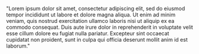 "Lorem ipsum dolor sit amet, consectetur adipiscing elit, sed do eiusmod tempor incididunt ut labore et dolore
 magna aliqua. Ut enim ad minim veniam, quis nostrud exercitation ullamco laboris nisi ut aliquip ex ea
commodo consequat. Duis aute irure dolor in reprehenderit in voluptate velit esse cillum dolore eu fugiat 
nulla pariatur. Excepteur sint occaecat cupidatat non proident, sunt in culpa qui officia deserunt mollit anim 
id est laborum."